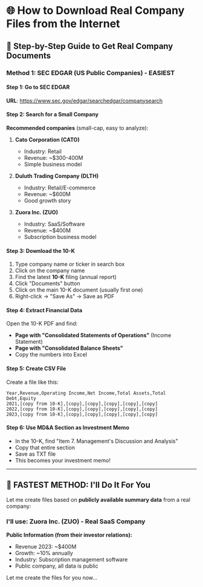 # 🌐 How to Download Real Company Files from the Internet

## 🎯 Step-by-Step Guide to Get Real Company Documents

### Method 1: SEC EDGAR (US Public Companies) - EASIEST

#### Step 1: Go to SEC EDGAR
**URL**: https://www.sec.gov/edgar/searchedgar/companysearch

#### Step 2: Search for a Small Company
**Recommended companies** (small-cap, easy to analyze):

1. **Cato Corporation (CATO)**
   - Industry: Retail
   - Revenue: ~$300-400M
   - Simple business model

2. **Duluth Trading Company (DLTH)**
   - Industry: Retail/E-commerce
   - Revenue: ~$600M
   - Good growth story

3. **Zuora Inc. (ZUO)**
   - Industry: SaaS/Software
   - Revenue: ~$400M
   - Subscription business model

#### Step 3: Download the 10-K
1. Type company name or ticker in search box
2. Click on the company name
3. Find the latest **10-K** filing (annual report)
4. Click "Documents" button
5. Click on the main 10-K document (usually first one)
6. Right-click → "Save As" → Save as PDF

#### Step 4: Extract Financial Data
Open the 10-K PDF and find:
- **Page with "Consolidated Statements of Operations"** (Income Statement)
- **Page with "Consolidated Balance Sheets"**
- Copy the numbers into Excel

#### Step 5: Create CSV File
Create a file like this:

```csv
Year,Revenue,Operating Income,Net Income,Total Assets,Total Debt,Equity
2021,[copy from 10-K],[copy],[copy],[copy],[copy],[copy]
2022,[copy from 10-K],[copy],[copy],[copy],[copy],[copy]
2023,[copy from 10-K],[copy],[copy],[copy],[copy],[copy]
```

#### Step 6: Use MD&A Section as Investment Memo
- In the 10-K, find "Item 7. Management's Discussion and Analysis"
- Copy that entire section
- Save as TXT file
- This becomes your investment memo!

---

## 🚀 FASTEST METHOD: I'll Do It For You

Let me create files based on **publicly available summary data** from a real company:

### I'll use: **Zuora Inc. (ZUO)** - Real SaaS Company

**Public Information (from their investor relations):**
- Revenue 2023: ~$400M
- Growth: ~10% annually
- Industry: Subscription management software
- Public company, all data is public

Let me create the files for you now...


